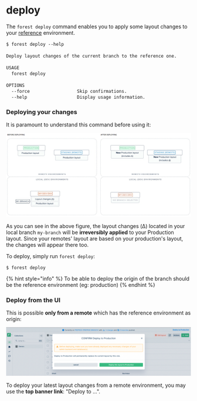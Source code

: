 # deploy

The `forest deploy` command enables you to apply some layout changes to your [reference](../using-branches.md#what-is-a-branch) environment.

```
$ forest deploy --help

Deploy layout changes of the current branch to the reference one.

USAGE
  forest deploy

OPTIONS
  --force                  Skip confirmations.
  --help                   Display usage information.
```

### Deploying your changes

It is paramount to understand this command before using it:

![](../../assets/deploy-command.png)

As you can see in the above figure, the layout changes (Δ) located in your local branch `my-branch` will be **irreversibly applied** to your Production layout. Since your remotes' layout are based on your production's layout, the changes will appear there too.

To deploy, simply run `forest deploy`:

```
$ forest deploy
```

{% hint style="info" %}
To be able to deploy the origin of the branch should be the reference environment (eg: production)
{% endhint %}

### Deploy from the UI

This is possible **only from a remote** which has the reference environment as origin:

![](../../assets/deploy-ui.png)

To deploy your latest layout changes from a remote environment, you may use the **top banner link**: "Deploy to ...".
